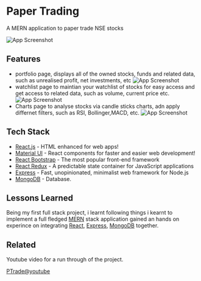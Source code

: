 
# Paper Trading

A MERN application to paper trade NSE stocks






![App Screenshot](https://res.cloudinary.com/dfwfghwgo/image/upload/v1636445175/readme/papertrade/paper_blgz7z.png)


## Features

- portfolio page, displays all of the owned stocks, funds and related data, such as unrealised profit, net investments, etc
![App Screenshot](https://res.cloudinary.com/dfwfghwgo/image/upload/v1636447339/readme/papertrade/Screenshot_747_uslgdj.png)
- watchlist page to maintian your watchlist of stocks for easy access and get access to related data, such as volume, current price etc.
![App Screenshot](https://res.cloudinary.com/dfwfghwgo/image/upload/v1636447187/readme/papertrade/Screenshot_748_ijutm4.png)
- Charts page to analyse stocks via candle sticks charts, adn apply differnet filters, such as RSI, Bollinger,MACD, etc.
![App Screenshot](https://res.cloudinary.com/dfwfghwgo/image/upload/v1636447229/readme/papertrade/Screenshot_749_sxhalc.png)
## Tech Stack
- [React.js](https://reactjs.org/) - HTML enhanced for web apps!
- [Material UI](https://material-ui.com/) - React components for faster and easier web development!
- [React Bootstrap](https://react-bootstrap.github.io/) - The most popular front-end framework
- [React Redux](https://react-redux.js.org/) - A predictable state container for JavaScript applications
- [Express](https://expressjs.com/) - Fast, unopinionated, minimalist web framework for Node.js
- [MongoDB](https://www.mongodb.com/) - Database.

## Lessons Learned
Being my first full stack project, i learnt following things i kearnt to implement a full fledged [MERN]() stack application
gained an hands on experince on integrating [React](), [Express](), [MongoDB]() together.
## Related

Youtube video for a run through of the project.

[PTrade@youtube](https://github.com/matiassingers/awesome-readme)



